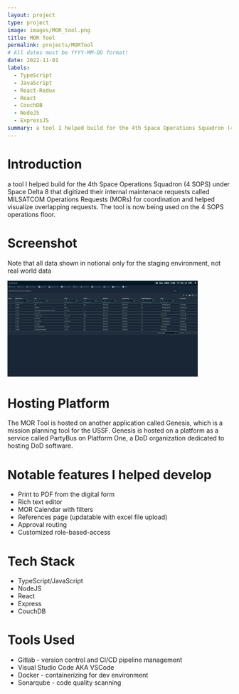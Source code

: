 ```yaml
---
layout: project
type: project
image: images/MOR_tool.png
title: MOR Tool
permalink: projects/MORTool
# All dates must be YYYY-MM-DD format!
date: 2022-11-01
labels:
  - TypeScript
  - JavaScript
  - React-Redux
  - React
  - CouchDB
  - NodeJS
  - ExpressJS
summary: a tool I helped build for the 4th Space Operations Squadron (4 SOPS) under Space Delta 8 that digitized their internal maintenace requests called MILSATCOM Operations Requests (MORs) for coordination and helped visualize overlapping requests. The tool is now being used on the 4 SOPS operations floor.
---
```

# Introduction
a tool I helped build for the 4th Space Operations Squadron (4 SOPS) under Space Delta 8 that digitized their internal maintenace requests called MILSATCOM Operations Requests (MORs) for coordination and helped visualize overlapping requests. The tool is now being used on the 4 SOPS operations floor.

# Screenshot
Note that all data shown in notional only for the staging environment, not real world data

<img src="../images/MOR_tool.png" altText="MOR Tool Screenshot" width="85%"/>


# Hosting Platform
The MOR Tool is hosted on another application called Genesis, which is a mission planning tool for the USSF. Genesis is hosted on a platform as a service called PartyBus on Platform One, a DoD organization dedicated to hosting DoD software.

# Notable features I helped develop
- Print to PDF from the digital form
- Rich text editor
- MOR Calendar with filters
- References page (updatable with excel file upload)
- Approval routing
- Customized role-based-access

# Tech Stack
- TypeScript/JavaScript
- NodeJS
- React
- Express
- CouchDB

# Tools Used
- Gitlab - version control and CI/CD pipeline management
- Visual Studio Code AKA VSCode
- Docker - containerizing for dev environment
- Sonarqube - code quality scanning


